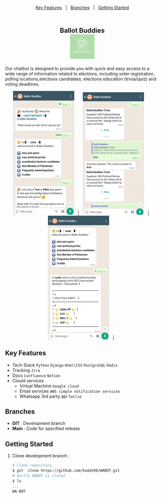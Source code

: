 <p align="center">
  <a href="#key-features">Key Features</a> &nbsp; | &nbsp;
  <a href="#branches">Branches</a> &nbsp; | &nbsp;
  <a href="#getting-started">Getting Started</a> 
</p>
<h2 align="center">
  </br>Ballot Buddies
  </br><img src="static/images/favicon-32x32.png" alt="Logo" width="80">
</h2>
Our chatbot is designed to provide you with quick and easy access to 
a wide range of information related to elections, including voter 
registration, polling locations,elections candidates, elections education (trivia/quiz)
and voting deadlines.
<p align="center">
  <img src="screenshots/1.jpg" alt="screenshot" width="200"> &nbsp; | &nbsp;
  <img src="screenshots/2.jpg" alt="screenshot" width="200"> &nbsp; | &nbsp;
  <img src="screenshots/3.jpg" alt="screenshot" width="200"> &nbsp; | &nbsp;
</p>

## Key Features 
- Tech Stack  `Python`  `Django`  `Html\CSS` `PostgreSQL` `Redis`
- Tracking `Jira`
- Docs `Confluence` `Notion`
- Clould services  
  - Virtual Machine `Google cloud`  
  - Email services  `AWS simple notification services`
  - Whatsapp 3rd party api `Twilio`

## Branches
- **DIT**		  : Development branch
- **Main**        : Code for specified release

## Getting Started
1. Clone development branch :
    ```bash
    # Clone repository
    $ git  clone https://github.com/kudah99/WABOT.git
    # Verify WABOT is cloned
    $ ls 
    ...
    WA-BOT
    ```